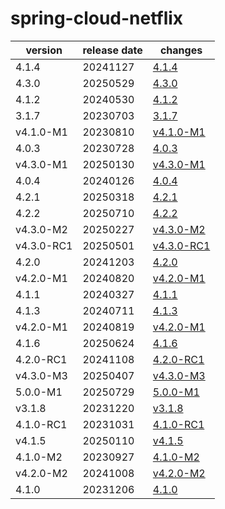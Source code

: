 # spring-cloud-netflix	


|version|release date|changes|
|---|---|---|
|4.1.4|20241127|[4.1.4](./4.1.4-20241127.md)|
|4.3.0|20250529|[4.3.0](./4.3.0-20250529.md)|
|4.1.2|20240530|[4.1.2](./4.1.2-20240530.md)|
|3.1.7|20230703|[3.1.7](./3.1.7-20230703.md)|
|v4.1.0-M1|20230810|[v4.1.0-M1](./v4.1.0-M1-20230810.md)|
|4.0.3|20230728|[4.0.3](./4.0.3-20230728.md)|
|v4.3.0-M1|20250130|[v4.3.0-M1](./v4.3.0-M1-20250130.md)|
|4.0.4|20240126|[4.0.4](./4.0.4-20240126.md)|
|4.2.1|20250318|[4.2.1](./4.2.1-20250318.md)|
|4.2.2|20250710|[4.2.2](./4.2.2-20250710.md)|
|v4.3.0-M2|20250227|[v4.3.0-M2](./v4.3.0-M2-20250227.md)|
|v4.3.0-RC1|20250501|[v4.3.0-RC1](./v4.3.0-RC1-20250501.md)|
|4.2.0|20241203|[4.2.0](./4.2.0-20241203.md)|
|v4.2.0-M1|20240820|[v4.2.0-M1](./v4.2.0-M1-20240820.md)|
|4.1.1|20240327|[4.1.1](./4.1.1-20240327.md)|
|4.1.3|20240711|[4.1.3](./4.1.3-20240711.md)|
|v4.2.0-M1|20240819|[v4.2.0-M1](./v4.2.0-M1-20240819.md)|
|4.1.6|20250624|[4.1.6](./4.1.6-20250624.md)|
|4.2.0-RC1|20241108|[4.2.0-RC1](./4.2.0-RC1-20241108.md)|
|v4.3.0-M3|20250407|[v4.3.0-M3](./v4.3.0-M3-20250407.md)|
|5.0.0-M1|20250729|[5.0.0-M1](./5.0.0-M1-20250729.md)|
|v3.1.8|20231220|[v3.1.8](./v3.1.8-20231220.md)|
|4.1.0-RC1|20231031|[4.1.0-RC1](./4.1.0-RC1-20231031.md)|
|v4.1.5|20250110|[v4.1.5](./v4.1.5-20250110.md)|
|4.1.0-M2|20230927|[4.1.0-M2](./4.1.0-M2-20230927.md)|
|v4.2.0-M2|20241008|[v4.2.0-M2](./v4.2.0-M2-20241008.md)|
|4.1.0|20231206|[4.1.0](./4.1.0-20231206.md)|
